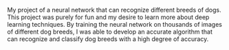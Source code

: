 My project of a neural network that can recognize different breeds of dogs. This project was purely for fun and my desire to learn more about deep learning techniques. By training the neural network on thousands of images of different dog breeds, I was able to develop an accurate algorithm that can recognize and classify dog breeds with a high degree of accuracy.
